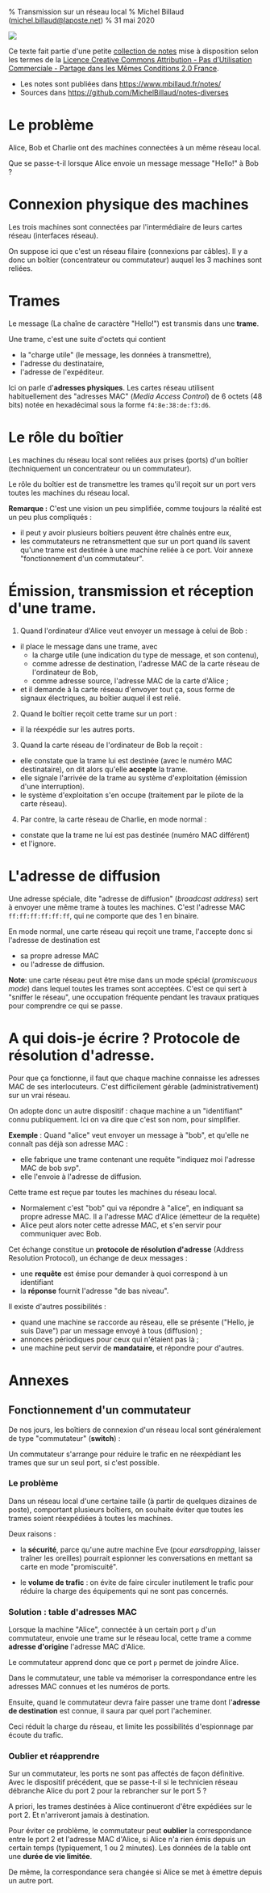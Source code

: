 % Transmission sur un réseau local
% Michel Billaud (michel.billaud@laposte.net)
% 31 mai 2020




![](https://i.creativecommons.org/l/by-nc-sa/2.0/fr/88x31.png)

Ce texte fait partie d'une petite [collection de notes](index.html)
mise à disposition selon les termes de la [Licence Creative Commons
Attribution - Pas d’Utilisation Commerciale - Partage dans les Mêmes
Conditions 2.0
France](http://creativecommons.org/licenses/by-nc-sa/2.0/fr/).

- Les notes sont publiées dans  <https://www.mbillaud.fr/notes/>
- Sources dans <https://github.com/MichelBillaud/notes-diverses>


# Le problème 

Alice, Bob et Charlie ont des machines connectées à un même réseau local.

Que se passe-t-il lorsque Alice envoie un message message "Hello!" à Bob ?


# Connexion physique des machines

Les trois machines sont connectées par l'intermédiaire de leurs 
cartes réseau (interfaces réseau). 

On suppose ici que c'est un réseau filaire (connexions par câbles). Il
y a donc un boîtier (concentrateur ou commutateur) auquel les 3
machines sont reliées.

# Trames

Le message (La chaîne de caractère "Hello!") est transmis
dans une **trame**.

Une trame, c'est une suite d'octets qui contient

- la "charge utile" (le message, les données à transmettre),
- l'adresse du destinataire,
- l'adresse de l'expéditeur.

Ici on parle d'**adresses physiques**. Les cartes réseau utilisent
habituellement des "adresses MAC" (*Media Access Control*) de 6 octets
(48 bits) notée en hexadécimal sous la forme `f4:8e:38:de:f3:d6`.



# Le rôle du boîtier

Les machines du réseau local sont reliées aux prises (ports) d'un
boîtier (techniquement un concentrateur ou un commutateur).

Le rôle du boîtier est de transmettre les trames qu'il reçoit sur un
port vers toutes les machines du réseau local.

**Remarque :** C'est une vision un peu simplifiée, comme toujours la
réalité est un peu plus compliqués :

- il peut y avoir plusieurs boîtiers peuvent
être chaînés entre eux, 
- les commutateurs ne retransmettent que sur un port quand ils 
savent qu'une trame est destinée à une machine reliée à ce port. Voir
annexe "fonctionnement d'un commutateur".


# Émission, transmission et réception d'une trame.


1. Quand l'ordinateur d'Alice veut envoyer un message à celui de Bob :

- il place le message dans une trame, avec
	- la charge utile (une indication du type de message, et son
      contenu),
	- comme adresse de destination, l'adresse MAC de la carte réseau
      de l'ordinateur de Bob,
	- comme adresse source, l'adresse MAC de la carte d'Alice ;
- et il demande à la carte réseau d'envoyer tout ça, sous forme de
  signaux électriques, au boîtier auquel il est relié.

2. Quand le boîtier reçoit cette trame sur un port :

- il la réexpédie sur les autres ports.

3. Quand la carte réseau de l'ordinateur de Bob la reçoit :

- elle constate que la trame lui est destinée (avec le numéro MAC
  destinataire), on dit alors qu'elle **accepte** la trame.
- elle signale l'arrivée de la trame au système d'exploitation
(émission d'une interruption).
- le système d'exploitation s'en occupe (traitement par le pilote de
la carte réseau).

4. Par contre, la carte réseau de Charlie, en mode normal :

- constate que la trame ne lui est pas destinée (numéro MAC différent)
- et l'ignore.

# L'adresse de diffusion

Une adresse spéciale, dite "adresse de diffusion" (*broadcast address*)
sert à envoyer une même trame à toutes les machines. C'est l'adresse MAC
`ff:ff:ff:ff:ff:ff`, qui ne comporte que des 1 en binaire.

En mode normal, une carte réseau qui reçoit une trame, l'accepte donc si
l'adresse de destination est

- sa propre adresse MAC
- ou l'adresse de diffusion.


**Note**: une carte réseau peut être mise dans un mode spécial
(*promiscuous mode*) dans lequel toutes les trames sont
acceptées. C'est ce qui sert à "sniffer le réseau", une occupation
fréquente pendant les travaux pratiques pour comprendre ce qui se passe.

# A qui dois-je écrire ? Protocole de résolution d'adresse.

Pour que ça fonctionne, il faut que chaque machine connaisse les
adresses MAC de ses interlocuteurs.  C'est difficilement gérable
(administrativement) sur un vrai réseau.

On adopte donc un autre dispositif : chaque machine a un "identifiant"
connu publiquement.  Ici on va dire que c'est son nom, pour
simplifier.

**Exemple** : Quand "alice" veut envoyer un message à "bob", et
qu'elle ne connaît pas déjà son adresse MAC :

- elle fabrique une trame contenant une requête "indiquez moi
  l'adresse MAC de bob svp".
- elle l'envoie à l'adresse de diffusion.

Cette trame est reçue par toutes les machines du réseau local.

- Normalement c'est "bob" qui va répondre à "alice", en indiquant 
sa propre adresse MAC. Il a l'adresse MAC d'Alice (émetteur de la requête)
- Alice peut alors noter cette adresse MAC, et s'en servir pour
  communiquer avec Bob.

Cet échange constitue un **protocole de résolution
d'adresse** (Address Resolution Protocol), un échange de deux messages :

- une **requête** est émise pour demander à quoi correspond à un identifiant
- la **réponse** fournit l'adresse "de bas niveau".


Il existe d'autres possibilités :

- quand une machine se raccorde au réseau, elle se présente ("Hello,
  je suis Dave") par un message envoyé à tous (diffusion) ;
- annonces périodiques pour ceux qui n'étaient pas là ;
- une machine peut servir de **mandataire**, et répondre pour d'autres.



# Annexes

##  Fonctionnement d'un commutateur 

De nos jours, les boîtiers de connexion d'un réseau local sont généralement 
de type "commutateur" (**switch**) :

Un commutateur s'arrange pour réduire le trafic en ne réexpédiant les
trames que sur un seul port, si c'est possible.

### Le problème

Dans un réseau local d'une certaine taille (à partir de quelques
dizaines de poste), comportant plusieurs boîtiers, on souhaite éviter
que toutes les trames soient réexpédiées à toutes les machines.

Deux raisons :

- la **sécurité**, parce qu'une autre machine Eve (pour
  *earsdropping*, laisser traîner les oreilles) pourrait espionner les
  conversations en mettant sa carte en mode "promiscuité".

- le **volume de trafic** : on évite de faire circuler inutilement le
trafic pour réduire la charge des équipements qui ne sont pas
concernés.


### Solution : table d'adresses MAC

Lorsque la machine "Alice", connectée à un certain port `p`
d'un commutateur, envoie une trame sur le réseau local,
cette trame a comme  **adresse d'origine** l'adresse
MAC d'Alice.

Le commutateur apprend donc que ce port `p` permet de joindre
Alice.

Dans le commutateur, une table va mémoriser la correspondance
entre 
les adresses MAC connues et les numéros de ports.

Ensuite, quand le commutateur devra faire passer une trame
dont l'**adresse de destination** est connue, il saura par quel
port l'acheminer.

Ceci réduit la charge du réseau, et limite les possibilités d'espionnage
par écoute du trafic.


### Oublier et réapprendre

Sur un commutateur, les ports ne sont pas affectés de façon définitive.
Avec le dispositif précédent, que se passe-t-il si le technicien réseau 
débranche Alice du port 2 pour la rebrancher sur le port 5 ?

A priori, les trames destinées à Alice continueront d'être expédiées sur
le port 2. Et n'arriveront jamais à destination.

Pour éviter ce problème, le commutateur peut **oublier** la
correspondance entre le port 2 et l'adresse MAC d'Alice, si Alice n'a
rien émis depuis un certain temps (typiquement, 1 ou 2 minutes).
Les données de la table ont une **durée de vie limitée**.

De même, la correspondance sera changée si Alice se met à émettre
depuis un autre port.







